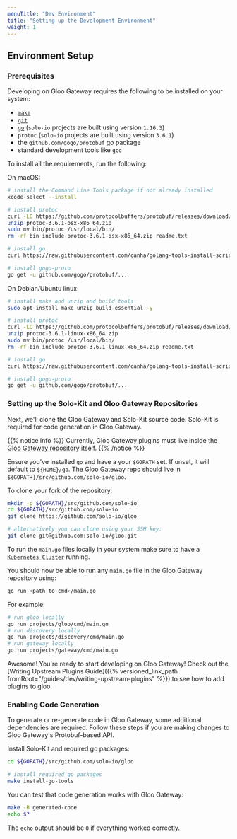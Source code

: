 ```yaml
---
menuTitle: "Dev Environment"
title: "Setting up the Development Environment"
weight: 1
---
```


## Environment Setup

### Prerequisites

Developing on Gloo Gateway requires the following to be installed on your system:

- [`make`](https://www.gnu.org/software/make/)
- [`git`](https://git-scm.com/)
- [`go`](https://golang.org/) (`solo-io` projects are built using version `1.16.3`)
- `protoc` (`solo-io` projects are built using version `3.6.1`)
- the `github.com/gogo/protobuf` go package
- standard development tools like `gcc`

To install all the requirements, run the following:

On macOS:

```bash
# install the Command Line Tools package if not already installed
xcode-select --install

# install protoc
curl -LO https://github.com/protocolbuffers/protobuf/releases/download/v3.6.1/protoc-3.6.1-osx-x86_64.zip
unzip protoc-3.6.1-osx-x86_64.zip
sudo mv bin/protoc /usr/local/bin/
rm -rf bin include protoc-3.6.1-osx-x86_64.zip readme.txt

# install go
curl https://raw.githubusercontent.com/canha/golang-tools-install-script/master/goinstall.sh | bash

# install gogo-proto
go get -u github.com/gogo/protobuf/...

```

On Debian/Ubuntu linux:

```bash
# install make and unzip and build tools
sudo apt install make unzip build-essential -y

# install protoc
curl -LO https://github.com/protocolbuffers/protobuf/releases/download/v3.6.1/protoc-3.6.1-linux-x86_64.zip
unzip protoc-3.6.1-linux-x86_64.zip
sudo mv bin/protoc /usr/local/bin/
rm -rf bin include protoc-3.6.1-linux-x86_64.zip readme.txt

# install go
curl https://raw.githubusercontent.com/canha/golang-tools-install-script/master/goinstall.sh | bash

# install gogo-proto
go get -u github.com/gogo/protobuf/...

```

### Setting up the Solo-Kit and Gloo Gateway Repositories

Next, we'll clone the Gloo Gateway and Solo-Kit source code. Solo-Kit is required for code generation in Gloo Gateway. 

{{% notice info %}}
Currently, Gloo Gateway plugins must live inside the [Gloo Gateway repository](https://github.com/solo-io/gloo) itself. 
{{% /notice %}}

Ensure you've installed `go` and have a your `$GOPATH` set. If unset, it will default to `${HOME}/go`. The Gloo Gateway repo 
should live in `${GOPATH}/src/github.com/solo-io/gloo`. 

To clone your fork of the repository:

```bash
mkdir -p ${GOPATH}/src/github.com/solo-io
cd ${GOPATH}/src/github.com/solo-io
git clone https://github.com/solo-io/gloo
```

```bash
# alternatively you can clone using your SSH key:
git clone git@github.com:solo-io/gloo.git
```

To run the `main.go` files locally in your system make sure to have a [`Kubernetes Cluster`](https://kubernetes.io/docs/setup/) running.

You should now be able to run any `main.go` file in the Gloo Gateway repository using:

```bash
go run <path-to-cmd>/main.go
```

For example:
```bash
# run gloo locally
go run projects/gloo/cmd/main.go
# run discovery locally
go run projects/discovery/cmd/main.go
# run gateway locally
go run projects/gateway/cmd/main.go

```

Awesome! You're ready to start developing on Gloo Gateway! Check out the [Writing Upstream Plugins Guide]({{% versioned_link_path fromRoot="/guides/dev/writing-upstream-plugins" %}}) to see how to add plugins to gloo.


### Enabling Code Generation

To generate or re-generate code in Gloo Gateway, some additional dependencies are required. Follow these steps if you are making changes to Gloo Gateway's Protobuf-based API.

Install Solo-Kit and required go packages:

```bash
cd ${GOPATH}/src/github.com/solo-io/gloo

# install required go packages
make install-go-tools
```

You can test that code generation works with Gloo Gateway:

```bash
make -B generated-code
echo $?
```

The `echo` output should be `0` if everything worked correctly.
